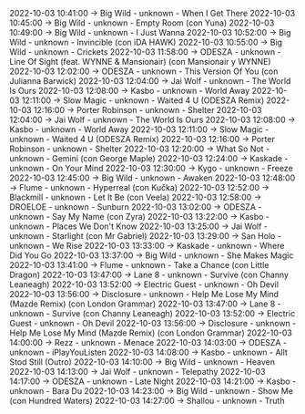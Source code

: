 2022-10-03 10:41:00 -> Big Wild - unknown - When I Get There
2022-10-03 10:45:00 -> Big Wild - unknown - Empty Room (con Yuna)
2022-10-03 10:49:00 -> Big Wild - unknown - I Just Wanna
2022-10-03 10:52:00 -> Big Wild - unknown - Invincible (con iDA HAWK)
2022-10-03 10:55:00 -> Big Wild - unknown - Crickets
2022-10-03 11:58:00 -> ODESZA - unknown - Line Of Sight (feat. WYNNE & Mansionair) (con Mansionair y WYNNE)
2022-10-03 12:02:00 -> ODESZA - unknown - This Version Of You (con Julianna Barwick)
2022-10-03 12:04:00 -> Jai Wolf - unknown - The World Is Ours
2022-10-03 12:08:00 -> Kasbo - unknown - World Away
2022-10-03 12:11:00 -> Slow Magic - unknown - Waited 4 U (ODESZA Remix)
2022-10-03 12:16:00 -> Porter Robinson - unknown - Shelter
2022-10-03 12:04:00 -> Jai Wolf - unknown - The World Is Ours
2022-10-03 12:08:00 -> Kasbo - unknown - World Away
2022-10-03 12:11:00 -> Slow Magic - unknown - Waited 4 U (ODESZA Remix)
2022-10-03 12:16:00 -> Porter Robinson - unknown - Shelter
2022-10-03 12:20:00 -> What So Not - unknown - Gemini (con George Maple)
2022-10-03 12:24:00 -> Kaskade - unknown - On Your Mind
2022-10-03 12:30:00 -> Kygo - unknown - Freeze
2022-10-03 12:45:00 -> Big Wild - unknown - Awaken
2022-10-03 12:48:00 -> Flume - unknown - Hyperreal (con Kučka)
2022-10-03 12:52:00 -> Blackmill - unknown - Let It Be (con Veela)
2022-10-03 12:58:00 -> DROELOE - unknown - Sunburn
2022-10-03 13:02:00 -> ODESZA - unknown - Say My Name (con Zyra)
2022-10-03 13:22:00 -> Kasbo - unknown - Places We Don't Know
2022-10-03 13:25:00 -> Jai Wolf - unknown - Starlight (con Mr Gabriel)
2022-10-03 13:29:00 -> San Holo - unknown - We Rise
2022-10-03 13:33:00 -> Kaskade - unknown - Where Did You Go
2022-10-03 13:37:00 -> Big Wild - unknown - She Makes Magic
2022-10-03 13:41:00 -> Flume - unknown - Take a Chance (con Little Dragon)
2022-10-03 13:47:00 -> Lane 8 - unknown - Survive (con Channy Leaneagh)
2022-10-03 13:52:00 -> Electric Guest - unknown - Oh Devil
2022-10-03 13:56:00 -> Disclosure - unknown - Help Me Lose My Mind (Mazde Remix) (con London Grammar)
2022-10-03 13:47:00 -> Lane 8 - unknown - Survive (con Channy Leaneagh)
2022-10-03 13:52:00 -> Electric Guest - unknown - Oh Devil
2022-10-03 13:56:00 -> Disclosure - unknown - Help Me Lose My Mind (Mazde Remix) (con London Grammar)
2022-10-03 14:00:00 -> Rezz - unknown - Menace
2022-10-03 14:03:00 -> ODESZA - unknown - iPlayYouListen
2022-10-03 14:08:00 -> Kasbo - unknown - Allt Stod Still (Outro)
2022-10-03 14:10:00 -> Big Wild - unknown - Heaven
2022-10-03 14:13:00 -> Jai Wolf - unknown - Telepathy
2022-10-03 14:17:00 -> ODESZA - unknown - Late Night
2022-10-03 14:21:00 -> Kasbo - unknown - Bara Du
2022-10-03 14:23:00 -> Big Wild - unknown - Show Me (con Hundred Waters)
2022-10-03 14:27:00 -> Shallou - unknown - Truth
